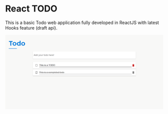 # React TODO

This is a basic Todo web application fully developed in ReactJS with latest Hooks feature (draft api).

![TODO Application](docs/application.png 'TODO Application')
